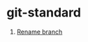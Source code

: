 # git-standard
1. [Rename branch](https://multiplestates.wordpress.com/2015/02/05/rename-a-local-and-remote-branch-in-git/)
